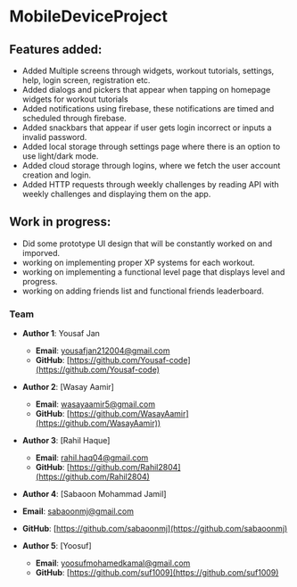 # MobileDeviceProject

## Features added:

-   Added Multiple screens through widgets, workout tutorials, settings, help, login screen, registration etc.
-   Added dialogs and pickers that appear when tapping on homepage widgets for workout tutorials
-   Added notifications using firebase, these notifications are timed and scheduled through firebase.
-   Added snackbars that appear if user gets login incorrect or inputs a invalid password. 
-   Added local storage through settings page where there is an option to use light/dark mode.
-   Added cloud storage through logins, where we fetch the user account creation and login.
-   Added HTTP requests through weekly challenges by reading API with weekly challenges and displaying them on the app.

## Work in progress:

-   Did some prototype UI design that will be constantly worked on and imporved.
-   working on implementing proper XP systems for each workout.
-   working on implementing a functional level page that displays level and progress.
-   working on adding friends list and functional friends leaderboard.

### Team

- **Author 1**: Yousaf Jan  
  - **Email**: [yousafjan212004@gmail.com](mailto:yousafjan212004@gmail.com)  
  - **GitHub**: [https://github.com/Yousaf-code](https://github.com/Yousaf-code)

- **Author 2**: [Wasay Aamir]  
  - **Email**: [wasayaamir5@gmail.com](mailto:wasayaamir5@gmail.com)  
  - **GitHub**: [https://github.com/WasayAamir](https://github.com/WasayAamir))

- **Author 3**: [Rahil Haque]  
  - **Email**: [rahil.haq04@gmail.com](mailto:rahil.haq04@gmail.com)  
  - **GitHub**: [https://github.com/Rahil2804](https://github.com/Rahil2804)

 - **Author 4**: [Sabaoon Mohammad Jamil]  
  - **Email**: [sabaoonmj@gmail.com](mailto:sabaoonmj@gmail.com)  
  - **GitHub**: [https://github.com/sabaoonmj](https://github.com/sabaoonmj)

- **Author 5**: [Yoosuf]  
  - **Email**: [yoosufmohamedkamal@gmail.com](mailto:yoosufmohamedkamal@gmail.com)  
  - **GitHub**: [https://github.com/suf1009](https://github.com/suf1009)



